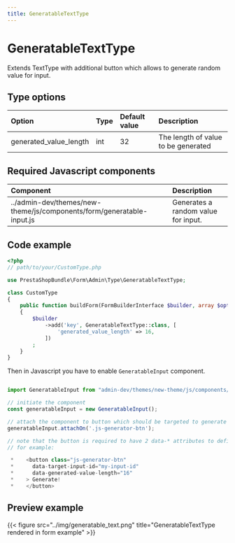 ```yaml
---
title: GeneratableTextType
---
```


# GeneratableTextType

Extends TextType with additional button which allows to generate random value for input.

## Type options

| Option                 | Type | Default value | Description                                                                                                            |
|:-----------------------|:-----|:--------------|:-----------------------------------------------------------------------------------------------------------------------|
| generated_value_length | int  | 32            | The length of value to be generated                                                                                 |

## Required Javascript components

| Component                                                             | Description                         |
|:----------------------------------------------------------------------|:------------------------------------|
| ../admin-dev/themes/new-theme/js/components/form/generatable-input.js | Generates a random value for input. |


## Code example

```php
<?php
// path/to/your/CustomType.php

use PrestaShopBundle\Form\Admin\Type\GeneratableTextType;

class CustomType
{
    public function buildForm(FormBuilderInterface $builder, array $options)
    {
        $builder
            ->add('key', GeneratableTextType::class, [
                'generated_value_length' => 16,
            ])
        ;
    }
}
```

Then in Javascript you have to enable `GeneratableInput` component.

```javascript

import GeneratableInput from "admin-dev/themes/new-theme/js/components/generatable-input";

// initiate the component
const generatableInput = new GeneratableInput();

// attach the component to button which should be targeted to generate random value on click.
generatableInput.attachOn('.js-generator-btn');

// note that the button is required to have 2 data-* attributes to define input target and value length.
// for example:

 *    <button class="js-generator-btn"
 *      data-target-input-id="my-input-id"
 *      data-generated-value-length="16"
 *    > Generate!
 *    </button>
```

## Preview example

{{< figure src="../img/generatable_text.png" title="GeneratableTextType rendered in form example" >}}
